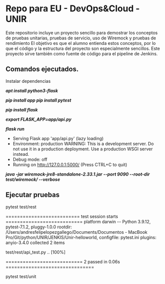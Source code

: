 # Repo para EU - DevOps&Cloud - UNIR

Este repositorio incluye un proyecto sencillo para demostrar los conceptos de pruebas unitarias, pruebas de servicio, uso de Wiremock y pruebas de rendimiento
El objetivo es que el alumno entienda estos conceptos, por lo que el código y la estructura del proyecto son especialmente sencillos.
Este proyecto sirve también como fuente de código para el pipeline de Jenkins.

## Comandos ejecutados.

Instalar dependencias

***apt install python3-flask***

***pip install app
pip install pytest***

***pip install flask***

***export FLASK_APP=app/api.py***

***flask run***

* Serving Flask app 'app/api.py' (lazy loading)
* Environment: production
  WARNING: This is a development server. Do not use it in a production deployment.
  Use a production WSGI server instead.
* Debug mode: off
* Running on http://127.0.0.1:5000/ (Press CTRL+C to quit)

***java -jar wiremock-jre8-standalone-2.33.1.jar --port 9090 --root-dir test/wiremock/ --verbose***

## Ejecutar pruebas

pytest test/rest

========================== test session starts ===========================
platform darwin -- Python 3.9.12, pytest-7.1.2, pluggy-1.0.0
rootdir: /Users/andresfelipelopezgallego/Documents/Documentos - MacBook Pro/Git/python/UNIR/JENKIS/Unir-helloworld, configfile: pytest.ini
plugins: anyio-3.4.0
collected 2 items

test/rest/api_test.py ..                                                                                                                  [100%]

=========================== 2 passed in 0.06s ===============================

pytest test/unit
